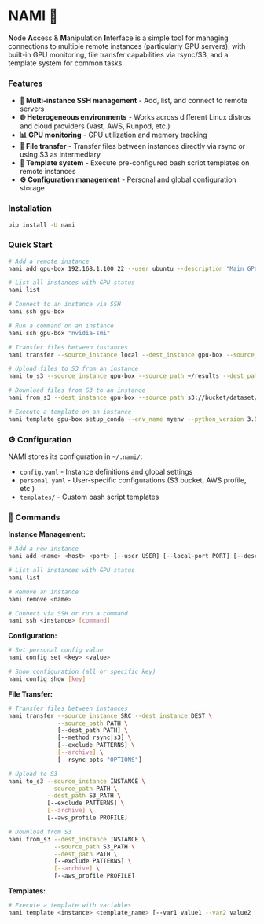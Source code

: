 # NAMI 🌊

**N**ode **A**ccess & **M**anipulation **I**nterface is a simple tool for managing connections to multiple remote instances (particularly GPU servers), with built-in GPU monitoring, file transfer capabilities via rsync/S3, and a template system for common tasks.

### Features

- **🔗 Multi-instance SSH management** - Add, list, and connect to remote servers
- **🌐 Heterogeneous environments** - Works across different Linux distros and cloud providers (Vast, AWS, Runpod, etc.)
- **📊 GPU monitoring** - GPU utilization and memory tracking
- **📁 File transfer** - Transfer files between instances directly via rsync or using S3 as intermediary
- **📜 Template system** - Execute pre-configured bash script templates on remote instances  
- **⚙️ Configuration management** - Personal and global configuration storage

### Installation

```bash
pip install -U nami
```

### Quick Start

```bash
# Add a remote instance
nami add gpu-box 192.168.1.100 22 --user ubuntu --description "Main GPU server"

# List all instances with GPU status
nami list

# Connect to an instance via SSH  
nami ssh gpu-box

# Run a command on an instance
nami ssh gpu-box "nvidia-smi"

# Transfer files between instances
nami transfer --source_instance local --dest_instance gpu-box --source_path ./data --dest_path ~/data

# Upload files to S3 from an instance
nami to_s3 --source_instance gpu-box --source_path ~/results --dest_path s3://bucket/experiment1/

# Download files from S3 to an instance  
nami from_s3 --dest_instance gpu-box --source_path s3://bucket/dataset/ --dest_path ~/data/

# Execute a template on an instance
nami template gpu-box setup_conda --env_name myenv --python_version 3.9
```

### ⚙️ Configuration

NAMI stores its configuration in `~/.nami/`:

- `config.yaml` - Instance definitions and global settings
- `personal.yaml` - User-specific configurations (S3 bucket, AWS profile, etc.)
- `templates/` - Custom bash script templates

### 🔧 Commands

**Instance Management:**
```bash
# Add a new instance
nami add <name> <host> <port> [--user USER] [--local-port PORT] [--description DESC]

# List all instances with GPU status
nami list

# Remove an instance
nami remove <name>

# Connect via SSH or run a command
nami ssh <instance> [command]
```

**Configuration:**
```bash
# Set personal config value
nami config set <key> <value>

# Show configuration (all or specific key)
nami config show [key]
```

**File Transfer:**
```bash
# Transfer files between instances
nami transfer --source_instance SRC --dest_instance DEST \
              --source_path PATH \
              [--dest_path PATH] \
              [--method rsync|s3] \
              [--exclude PATTERNS] \
              [--archive] \
              [--rsync_opts "OPTIONS"]

# Upload to S3
nami to_s3 --source_instance INSTANCE \
           --source_path PATH \
           --dest_path S3_PATH \
           [--exclude PATTERNS] \
           [--archive] \
           [--aws_profile PROFILE]

# Download from S3  
nami from_s3 --dest_instance INSTANCE \
             --source_path S3_PATH \
             --dest_path PATH \
             [--exclude PATTERNS] \
             [--archive] \
             [--aws_profile PROFILE]
```

**Templates:**
```bash
# Execute a template with variables
nami template <instance> <template_name> [--var1 value1 --var2 value2 ...]
```
